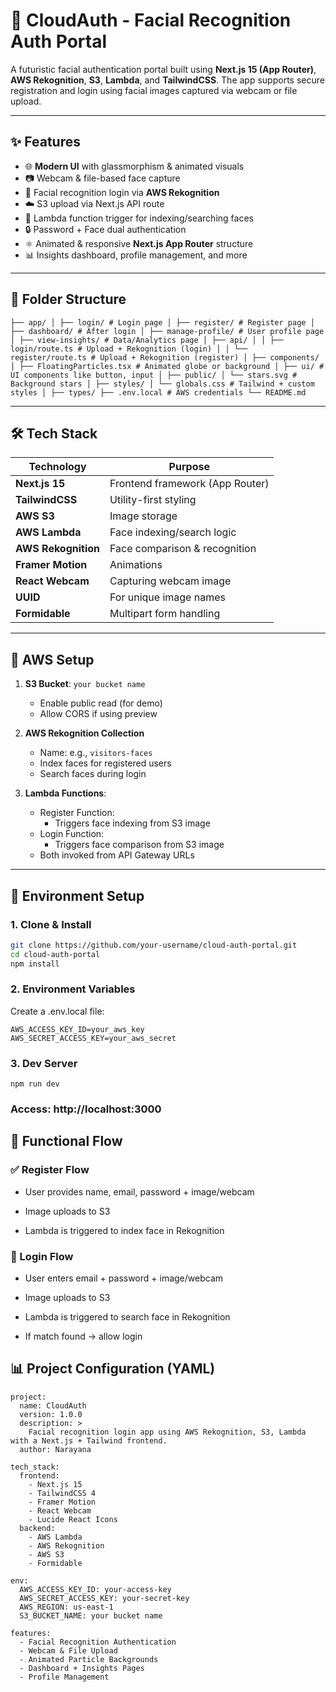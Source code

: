 # 🔐 CloudAuth - Facial Recognition Auth Portal

A futuristic facial authentication portal built using **Next.js 15 (App Router)**, **AWS Rekognition**, **S3**, **Lambda**, and **TailwindCSS**. The app supports secure registration and login using facial images captured via webcam or file upload.

---

## ✨ Features

- 🌐 **Modern UI** with glassmorphism & animated visuals
- 📷 Webcam & file-based face capture
- 🧠 Facial recognition login via **AWS Rekognition**
- ☁️ S3 upload via Next.js API route
- 🧬 Lambda function trigger for indexing/searching faces
- 🔒 Password + Face dual authentication
- ⚛️ Animated & responsive **Next.js App Router** structure
- 📊 Insights dashboard, profile management, and more

---

## 📁 Folder Structure

`
├── app/
│ ├── login/ # Login page
│ ├── register/ # Register page
│ ├── dashboard/ # After login
│ ├── manage-profile/ # User profile page
│ ├── view-insights/ # Data/Analytics page
│ ├── api/
│ │ ├── login/route.ts # Upload + Rekognition (login)
│ │ └── register/route.ts # Upload + Rekognition (register)
│
├── components/
│ ├── FloatingParticles.tsx # Animated globe or background
│ ├── ui/ # UI components like button, input
│
├── public/
│ └── stars.svg # Background stars
│
├── styles/
│ └── globals.css # Tailwind + custom styles
│
├── types/
├── .env.local # AWS credentials
└── README.md
`


---

## 🛠️ Tech Stack

| Technology       | Purpose                            |
|------------------|-------------------------------------|
| **Next.js 15**    | Frontend framework (App Router)     |
| **TailwindCSS**   | Utility-first styling               |
| **AWS S3**        | Image storage                       |
| **AWS Lambda**    | Face indexing/search logic          |
| **AWS Rekognition** | Face comparison & recognition     |
| **Framer Motion** | Animations                          |
| **React Webcam**  | Capturing webcam image              |
| **UUID**          | For unique image names              |
| **Formidable**    | Multipart form handling             |

---

## 🔐 AWS Setup

1. **S3 Bucket**: `your bucket name`
   - Enable public read (for demo)
   - Allow CORS if using preview

2. **AWS Rekognition Collection**
   - Name: e.g., `visitors-faces`
   - Index faces for registered users
   - Search faces during login

3. **Lambda Functions**:
   - Register Function:
     - Triggers face indexing from S3 image
   - Login Function:
     - Triggers face comparison from S3 image
   - Both invoked from API Gateway URLs

---

## 🔧 Environment Setup

### 1. Clone & Install

```bash
git clone https://github.com/your-username/cloud-auth-portal.git
cd cloud-auth-portal
npm install
```
### 2. Environment Variables
Create a .env.local file:
```
AWS_ACCESS_KEY_ID=your_aws_key
AWS_SECRET_ACCESS_KEY=your_aws_secret
```

### 3. Dev Server
```
npm run dev
```

### Access: http://localhost:3000


## 📸 Functional Flow
### ✅ Register Flow
  - User provides name, email, password + image/webcam
  - Image uploads to S3

  - Lambda is triggered to index face in Rekognition

### 🔐 Login Flow
  - User enters email + password + image/webcam

  - Image uploads to S3

  - Lambda is triggered to search face in Rekognition

  - If match found → allow login

## 📊 Project Configuration (YAML)
```
project:
  name: CloudAuth
  version: 1.0.0
  description: >
    Facial recognition login app using AWS Rekognition, S3, Lambda with a Next.js + Tailwind frontend.
  author: Narayana

tech_stack:
  frontend:
    - Next.js 15
    - TailwindCSS 4
    - Framer Motion
    - React Webcam
    - Lucide React Icons
  backend:
    - AWS Lambda
    - AWS Rekognition
    - AWS S3
    - Formidable

env:
  AWS_ACCESS_KEY_ID: your-access-key
  AWS_SECRET_ACCESS_KEY: your-secret-key
  AWS_REGION: us-east-1
  S3_BUCKET_NAME: your bucket name

features:
  - Facial Recognition Authentication
  - Webcam & File Upload
  - Animated Particle Backgrounds
  - Dashboard + Insights Pages
  - Profile Management
```

